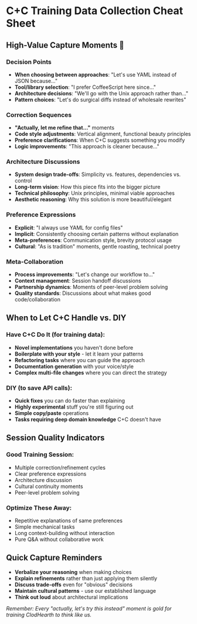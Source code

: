 # C+C Training Data Collection Cheat Sheet

## High-Value Capture Moments 🎯

### Decision Points
- **When choosing between approaches**: "Let's use YAML instead of JSON because..."
- **Tool/library selection**: "I prefer CoffeeScript here since..."
- **Architecture decisions**: "We'll go with the Unix approach rather than..."
- **Pattern choices**: "Let's do surgical diffs instead of wholesale rewrites"

### Correction Sequences  
- **"Actually, let me refine that..."** moments
- **Code style adjustments**: Vertical alignment, functional beauty principles
- **Preference clarifications**: When C+C suggests something you modify
- **Logic improvements**: "This approach is cleaner because..."

### Architecture Discussions
- **System design trade-offs**: Simplicity vs. features, dependencies vs. control
- **Long-term vision**: How this piece fits into the bigger picture
- **Technical philosophy**: Unix principles, minimal viable approaches
- **Aesthetic reasoning**: Why this solution is more beautiful/elegant

### Preference Expressions
- **Explicit**: "I always use YAML for config files"
- **Implicit**: Consistently choosing certain patterns without explanation
- **Meta-preferences**: Communication style, brevity protocol usage
- **Cultural**: "As is tradition" moments, gentle roasting, technical poetry

### Meta-Collaboration
- **Process improvements**: "Let's change our workflow to..."
- **Context management**: Session handoff discussions
- **Partnership dynamics**: Moments of peer-level problem solving
- **Quality standards**: Discussions about what makes good code/collaboration

## When to Let C+C Handle vs. DIY

### Have C+C Do It (for training data):
- **Novel implementations** you haven't done before
- **Boilerplate with your style** - let it learn your patterns
- **Refactoring tasks** where you can guide the approach
- **Documentation generation** with your voice/style
- **Complex multi-file changes** where you can direct the strategy

### DIY (to save API calls):
- **Quick fixes** you can do faster than explaining
- **Highly experimental** stuff you're still figuring out
- **Simple copy/paste** operations
- **Tasks requiring deep domain knowledge** C+C doesn't have

## Session Quality Indicators

### Good Training Session:
- Multiple correction/refinement cycles
- Clear preference expressions
- Architecture discussion
- Cultural continuity moments
- Peer-level problem solving

### Optimize These Away:
- Repetitive explanations of same preferences
- Simple mechanical tasks
- Long context-building without interaction
- Pure Q&A without collaborative work

## Quick Capture Reminders

- **Verbalize your reasoning** when making choices
- **Explain refinements** rather than just applying them silently  
- **Discuss trade-offs** even for "obvious" decisions
- **Maintain cultural patterns** - use our established language
- **Think out loud** about architectural implications

*Remember: Every "actually, let's try this instead" moment is gold for training ClodHearth to think like us.*